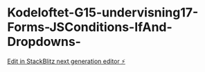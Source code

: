 # Kodeloftet-G15-undervisning17-Forms-JSConditions-IfAnd-Dropdowns-

[Edit in StackBlitz next generation editor ⚡️](https://stackblitz.com/~/github.com/enwkurs/Kodeloftet-G15-undervisning17-Forms-JSConditions-IfAnd-Dropdowns-)